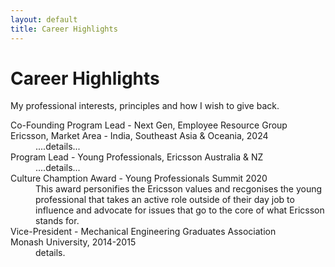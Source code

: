 ```yaml
---
layout: default
title: Career Highlights
---
```


<div class="post">
	<h1 class="pageTitle">Career Highlights</h1>
	<!-- <img src="{{ '/assets/img/Ganaka_Run.png' | relative_url }}" alt=""> -->
	<p class="intro">My professional interests, principles and how I wish to give back.</p>
	<p></p>
	<dl>
	  <dt>Co-Founding Program Lead - Next Gen, Employee Resource Group <br> Ericsson, Market Area - India, Southeast Asia & Oceania, 2024</dt>
		<dd> ....details... </dd>
	  <dt>Program Lead - Young Professionals, Ericsson Australia & NZ </dt>
		<dd> ....details... </dd>
	  <dt>Culture Chamption Award - Young Professionals Summit 2020</dt>
	    <dd>This award personifies the Ericsson values and recgonises the young professional that takes an active role outside of their day job to influence and advocate for issues that go to the core of what Ericsson stands for.</dd>
	  <dt>Vice-President - Mechanical Engineering Graduates Association <br> Monash University, 2014-2015</dt>
	    <dd>details.</dd>
	</dl>

</div>
